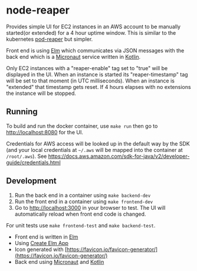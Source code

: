 # node-reaper

Provides simple UI for EC2 instances in an AWS account
to be manually started(or extended) for a 4 hour uptime window. This is
similar to the kubernetes [pod-reaper](https://github.com/sgdan/pod-reaper)
but simpler.

Front end is using [Elm](https://elm-lang.org/) which communicates via
JSON messages with the back end which is a [Micronaut](https://micronaut.io/)
service written in [Kotlin](https://kotlinlang.org/).

Only EC2 instances with a "reaper-enable" tag set to "true" will be
displayed in the UI. When an instance is started its "reaper-timestamp"
tag will be set to that moment (in UTC milliseconds). When an instance
is "extended" that timestamp gets reset. If 4 hours elapses with no
extensions the instance will be stopped.

## Running

To build and run the docker container, use `make run` then go to
[http://localhost:8080](http://localhost:8080) for the UI.

Credentials for AWS access will be looked up in the default way
by the SDK (and your local credentials at `~/.aws` will be mapped
into the container at `/root/.aws`).
See https://docs.aws.amazon.com/sdk-for-java/v2/developer-guide/credentials.html

## Development

1. Run the back end in a container using `make backend-dev`
2. Run the front end in a container using `make frontend-dev`
3. Go to [http://localhost:3000](http://localhost:3000) in your browser to
   test. The UI will automatically reload when front end code is changed.

For unit tests use `make frontend-test` and `make backend-test`.

- Front end is written in [Elm](https://elm-lang.org/)
- Using [Create Elm App](https://github.com/halfzebra/create-elm-app)
- Icon generated with [https://favicon.io/favicon-generator/](https://favicon.io/favicon-generator/)
- Back end using [Micronaut](https://micronaut.io/) and [Kotlin](https://kotlinlang.org/)
